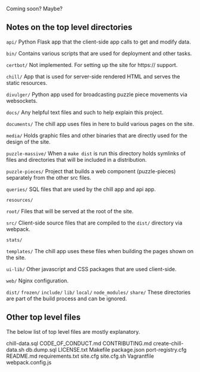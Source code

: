 Coming soon?  Maybe?

## Notes on the top level directories

`api/` Python Flask app that the client-side app calls to get and modify data. 

`bin/` Contains various scripts that are used for deployment and other tasks.

`certbot/` Not implemented.  For setting up the site for https:// support.

`chill/` App that is used for server-side rendered HTML and serves the static
resources.

`divulger/` Python app used for broadcasting puzzle piece movements via
websockets.

`docs/` Any helpful text files and such to help explain this project.

`documents/` The chill app uses files in here to build various pages on the
site.

`media/` Holds graphic files and other binaries that are directly used for the
design of the site.

`puzzle-massive/` When a `make dist` is run this directory holds symlinks of
files and directories that will be included in a distribution.

`puzzle-pieces/` Project that builds a web component (puzzle-pieces) separately
from the other src files.

`queries/` SQL files that are used by the chill app and api app.

`resources/` 

`root/` Files that will be served at the root of the site.

`src/` Client-side source files that are compiled to the `dist/` directory via
webpack.

`stats/` 

`templates/` The chill app uses these files when building the pages shown on the
site.

`ui-lib/` Other javascript and CSS packages that are used client-side.

`web/` Nginx configuration.


`dist/` 
`frozen/` 
`include/` 
`lib/` 
`local/` 
`node_modules/` 
`share/` 
These directories are part of the build process and can be ignored.


## Other top level files

The below list of top level files are mostly explanatory.

chill-data.sql
CODE_OF_CONDUCT.md
CONTRIBUTING.md
create-chill-data.sh
db.dump.sql
LICENSE.txt
Makefile
package.json
port-registry.cfg
README.md
requirements.txt
site.cfg
site.cfg.sh
Vagrantfile
webpack.config.js

